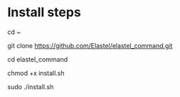 # Install steps

cd ~

git clone https://github.com/Elastel/elastel_command.git

cd elastel_command

chmod +x install.sh

sudo ./install.sh
